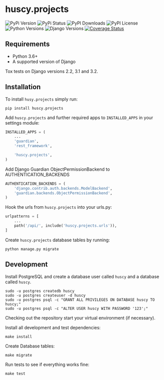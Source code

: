 # huscy.projects

![PyPi Version](https://img.shields.io/pypi/v/huscy-projects.svg)
![PyPi Status](https://img.shields.io/pypi/status/huscy-projects)
![PyPI Downloads](https://img.shields.io/pypi/dm/huscy-projects)
![PyPI License](https://img.shields.io/pypi/l/huscy-projects?color=yellow)
![Python Versions](https://img.shields.io/pypi/pyversions/huscy-projects.svg)
![Django Versions](https://img.shields.io/pypi/djversions/huscy-projects)
[![Coverage Status](https://coveralls.io/repos/bitbucket/huscy/projects/badge.svg?branch=master)](https://coveralls.io/bitbucket/huscy/projects?branch=master)



## Requirements

- Python 3.6+
- A supported version of Django

Tox tests on Django versions 2.2, 3.1 and 3.2.



## Installation

To install `husy.projects` simply run:

	pip install huscy.projects


Add `huscy.projects` and further required apps to `INSTALLED_APPS` in your settings module:

```python
INSTALLED_APPS = (
	...
	'guardian',
	'rest_framework',

	'huscy.projects',
)
```

Add Django Guardian ObjectPermissionBackend to AUTHENTICATION_BACKENDS

```python
AUTHENTICATION_BACKENDS = (
    'django.contrib.auth.backends.ModelBackend',
    'guardian.backends.ObjectPermissionBackend',
)
```

Hook the urls from `huscy.projects` into your urls.py:

```python
urlpatterns = [
    ...
	path('/api/', include('huscy.projects.urls')),
]
```

Create `huscy.projects` database tables by running:

	python manage.py migrate



## Development

Install PostgreSQL and create a database user called `huscy` and a database called `huscy`.

	sudo -u postgres createdb huscy
	sudo -u postgres createuser -d huscy
	sudo -u postgres psql -c "GRANT ALL PRIVILEGES ON DATABASE huscy TO huscy;"
	sudo -u postgres psql -c "ALTER USER huscy WITH PASSWORD '123';"

Checking out the repository start your virtual environment (if necessary).

Install all development and test dependencies:

	make install

Create Database tables:

	make migrate

Run tests to see if everything works fine:

	make test

